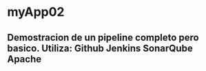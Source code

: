 # myApp02
Demostracion de un pipeline completo pero basico.
Utiliza:
Github
Jenkins
SonarQube
Apache
---
